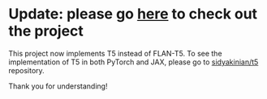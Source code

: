 # Update: please go [here](https://github.com/sidyakinian/t5) to check out the project

This project now implements T5 instead of FLAN-T5. To see the implementation of T5 in both PyTorch and JAX, please go to [sidyakinian/t5](https://github.com/sidyakinian/t5) repository.

Thank you for understanding!
